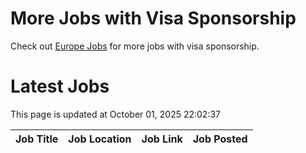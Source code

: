 # More Jobs with Visa Sponsorship

Check out [Europe Jobs](https://github.com/sureshparimi/europejobs#latest-jobs) for more jobs with visa sponsorship.

# Latest Jobs

This page is updated at October 01, 2025 22:02:37

| Job Title | Job Location | Job Link | Job Posted |
| --- | --- | --- | --- |
